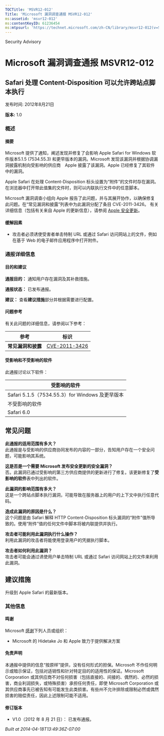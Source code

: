 ```yaml
---
TOCTitle: 'MSVR12-012'
Title: 'Microsoft 漏洞调查通报 MSVR12-012'
ms:assetid: 'msvr12-012'
ms:contentKeyID: 61236454
ms:mtpsurl: 'https://technet.microsoft.com/zh-CN/library/msvr12-012(v=Security.10)'
---
```


Security Advisory

Microsoft 漏洞调查通报 MSVR12-012
=================================

Safari 处理 Content-Disposition 可以允许跨站点脚本执行
------------------------------------------------------

发布时间: 2012年8月21日

**版本:** 1.0

### 概述

#### 摘要

Microsoft 提供了通知，阐述发现并修复了会影响 Apple Safari for Windows 软件版本5.1.5 (7534.55.3) 和更早版本的漏洞。Microsoft 发现该漏洞并根据协调漏洞披露机制向受影响的供应商　Apple 披露了该漏洞。Apple 已经修复了其软件中的漏洞。

Apple Safari 在处理 Content-Disposition 标头设置为“附件”的文件时存在漏洞。在浏览器中打开带此值集的文件时，则可以内联执行文件中的任意脚本。

Microsoft 漏洞调查小组向 Apple 报告了此问题，并与其展开协作，以确保修复此问题。在“常见漏洞和披露”列表中为此漏洞分配了条目 CVE-2011-3426。 有关详细信息（包括有关来自 Apple 的更新信息），请参阅 [Apple 安全更新](http://support.apple.com/kb/ht1222)。

#### 缓解因素

-   攻击者必须诱使受害者单击特制 URL 或通过 Safari 访问网站上的文件，例如在基于 Web 的电子邮件应用程序中打开附件。

### 通报详细信息

#### 目的和建议

**通报目的：** 通知用户存在漏洞及其补救措施。

**通报状态：** 已发布通报。

**建议：** 查看**建议措施**部分并根据需要进行配置。

#### 问题参考

有关此问题的详细信息，请参阅以下参考：

| 参考               | 标识                                                                             |
|--------------------|----------------------------------------------------------------------------------|
| **常见漏洞和披露** | [CVE-2011-3426](http://www.cve.mitre.org/cgi-bin/cvename.cgi?name=cve-2011-3426) |

#### 受影响和不受影响的软件

此通报讨论以下软件：

| 受影响的软件                                    |
|-------------------------------------------------|
| Safari 5.1.5（7534.55.3）for Windows 及更早版本 |
| 不受影响的软件                                  |
| Safari 6.0                                      |

常见问题
--------


**此通报的适用范围有多大？**  
此通报是与受影响的供应商协同发布的内容的一部分，告知用户存在一个安全问题，可能影响其系统。

**这是否是一个需要 Microsoft 发布安全更新的安全漏洞？**  
否。此漏洞已通过受影响的第三方供应商提供的更新进行了修复。该更新修复了**受影响的软件**表中列出的软件。

**此漏洞的影响范围有多大？**  
这是一个跨站点脚本执行漏洞，可能导致在服务器上的用户的上下文中执行任意代码。

**造成此漏洞的原因是什么？**  
这个问题是由 Safari 解释 HTTP Content-Disposition 标头漏洞的“附件”值所导致的。使用“附件”值的任何文件中脚本将被内联提供并执行。

**攻击者可能利用此漏洞执行什么操作？**  
利用此漏洞的攻击者将能使用登录用户的凭据执行脚本。

**攻击者如何利用此漏洞？**  
攻击者可能会通过诱使用户单击特制 URL 或通过 Safari 访问网站上的文件来利用此漏洞。

建议措施
--------


升级到 Apple Safari 的最新版本。

### 其他信息

#### 鸣谢

Microsoft [感谢](http://go.microsoft.com/fwlink/?linkid=21127)下列人员或组织：

-   Microsoft 的 Hidetake Jo 和 Apple 致力于提供解决方案

#### 免责声明

本通报中提供的信息“按原样”提供，没有任何形式的担保。Microsoft 不作任何明示或暗示保证，包括对适销性和针对特定目的的适用性的保证。Microsoft Corporation 或其供应商不对任何损害（包括直接的、间接的、偶然的、必然的损害，商业利润损失，或特殊损害）承担任何责任，即使 Microsoft Corporation 或其供应商事先已被告知有可能发生此类损害。有些州不允许排除或限制必然或偶然损害的赔偿责任，因此上述限制可能不适用。

#### 修订版本

-   V1.0（2012 年 8 月 21 日）： 已发布通报。

*Built at 2014-04-18T13:49:36Z-07:00*
